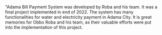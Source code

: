 "Adama Bill Payment System was developed by Roba and his team. It was a final project implemented in end of 2022. The system has many functionalities for water and electricity payment in Adama City. It is great memories for Obbo Roba and his team, as their valuable efforts were put into the implementation of this project.
